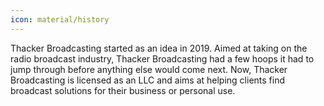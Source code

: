 ```yaml
---
icon: material/history
---
```


Thacker Broadcasting started as an idea in 2019. Aimed at taking on the radio broadcast industry, Thacker Broadcasting had a few hoops it had to jump through before anything else would come next. Now, Thacker Broadcasting is licensed as an LLC and aims at helping clients find broadcast solutions for their business or personal use.